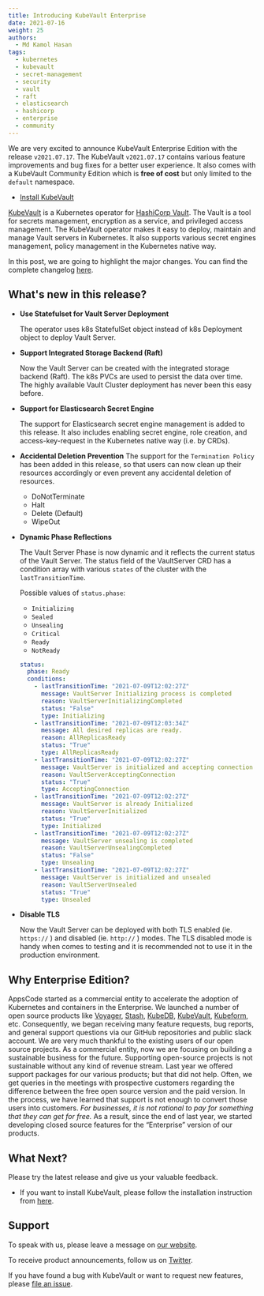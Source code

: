 ```yaml
---
title: Introducing KubeVault Enterprise
date: 2021-07-16 
weight: 25
authors:
  - Md Kamol Hasan
tags:
  - kubernetes
  - kubevault
  - secret-management
  - security
  - vault
  - raft
  - elasticsearch
  - hashicorp
  - enterprise
  - community
---
```


We are very excited to announce KubeVault Enterprise Edition with the release `v2021.07.17`. The KubeVault `v2021.07.17` contains various feature improvements and bug fixes for a better user experience. It also comes with a KubeVault Community Edition which is **free of cost** but only limited to the `default` namespace.

- [Install KubeVault](https://kubevault.com/docs/v2020.07.17/setup/)

[KubeVault](https://kubevault.com) is a Kubernetes operator for [HashiCorp Vault](https://www.vaultproject.io/). The Vault is a tool for secrets management, encryption as a service, and privileged access management. The KubeVault operator makes it easy to deploy, maintain and manage Vault servers in Kubernetes. It also supports various secret engines management, policy management in the Kubernetes native way.

In this post, we are going to highlight the major changes. You can find the complete changelog [here](https://github.com/kubevault/CHANGELOG).

## What's new in this release?

- **Use Statefulset for Vault Server Deployment**
  
  The operator uses k8s StatefulSet object instead of k8s Deployment object to deploy Vault Server.

- **Support Integrated Storage Backend (Raft)**

  Now the Vault Server can be created with the integrated storage backend (Raft). The k8s PVCs are used to persist the data over time. The highly available Vault Cluster deployment has never been this easy before.

- **Support for Elasticsearch Secret Engine**

  The support for Elasticsearch secret engine management is added to this release. It also includes enabling secret engine, role creation, and access-key-request in the Kubernetes native way (i.e. by CRDs).  

- **Accidental Deletion Prevention**
  The support for the `Termination Policy` has been added in this release, so that users can now clean up their resources accordingly or even prevent any accidental deletion of resources.

  - DoNotTerminate
  - Halt
  - Delete (Default)
  - WipeOut

- **Dynamic Phase Reflections**

  The Vault Server Phase is now dynamic and it reflects the current status of the Vault Server. The status field of the VaultServer CRD has a condition array  with various `states` of the cluster with the `lastTransitionTime`.

  Possible values of `status.phase`:
  - `Initializing`
  - `Sealed`
  - `Unsealing`
  - `Critical`
  - `Ready`
  - `NotReady`

  ```yaml
  status:
    phase: Ready
    conditions:
      - lastTransitionTime: "2021-07-09T12:02:27Z"
        message: VaultServer Initializing process is completed
        reason: VaultServerInitializingCompleted
        status: "False"
        type: Initializing
      - lastTransitionTime: "2021-07-09T12:03:34Z"
        message: All desired replicas are ready.
        reason: AllReplicasReady
        status: "True"
        type: AllReplicasReady
      - lastTransitionTime: "2021-07-09T12:02:27Z"
        message: VaultServer is initialized and accepting connection
        reason: VaultServerAcceptingConnection
        status: "True"
        type: AcceptingConnection
      - lastTransitionTime: "2021-07-09T12:02:27Z"
        message: VaultServer is already Initialized
        reason: VaultServerInitialized
        status: "True"
        type: Initialized
      - lastTransitionTime: "2021-07-09T12:02:27Z"
        message: VaultServer unsealing is completed
        reason: VaultServerUnsealingCompleted
        status: "False"
        type: Unsealing
      - lastTransitionTime: "2021-07-09T12:02:27Z"
        message: VaultServer is initialized and unsealed
        reason: VaultServerUnsealed
        status: "True"
        type: Unsealed
  ```

- **Disable TLS**

  Now the Vault Server can be deployed with both TLS enabled (ie. `https://` ) and disabled (ie. `http://` ) modes. The TLS disabled mode is handy when comes to testing and it is recommended not to use it in the production environment.

## Why Enterprise Edition?

AppsCode started as a commercial entity to accelerate the adoption of Kubernetes and containers in the Enterprise. We launched a number of open source products like [Voyager](https://voyagermesh.com), [Stash](https://stash.run), [KubeDB](https://kubedb.com), [KubeVault](https://kubevault.com), [Kubeform](https://kubeform.com), etc. Consequently, we began receiving many feature requests, bug reports, and general support questions via our GitHub repositories and public slack account. We are very much thankful to the existing users of our open source projects. As a commercial entity, now we are focusing on building a sustainable business for the future. Supporting open-source projects is not sustainable without any kind of revenue stream. Last year we offered support packages for our various products; but that did not help. Often, we get queries in the meetings with prospective customers regarding the difference between the free open source version and the paid version. In the process, we have learned that support is not enough to convert those users into customers. *For businesses, it is not rational to pay for something that they can get for free.* As a result, since the end of last year, we started developing closed source features for the “Enterprise” version of our products.

## What Next?

Please try the latest release and give us your valuable feedback.

- If you want to install KubeVault, please follow the installation instruction from [here](https://kubevault.com/docs/v2021.07.17/setup).

## Support

To speak with us, please leave a message on [our website](https://appscode.com/contact/).

To receive product announcements, follow us on [Twitter](https://twitter.com/KubeVault).

If you have found a bug with KubeVault or want to request new features, please [file an issue](https://github.com/kubevault/project/issues/new).
